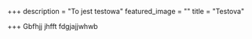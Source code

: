 +++
description = "To jest testowa"
featured_image = ""
title = "Testova"

+++
Gbfhjj jhfft fdgjajjwhwb
